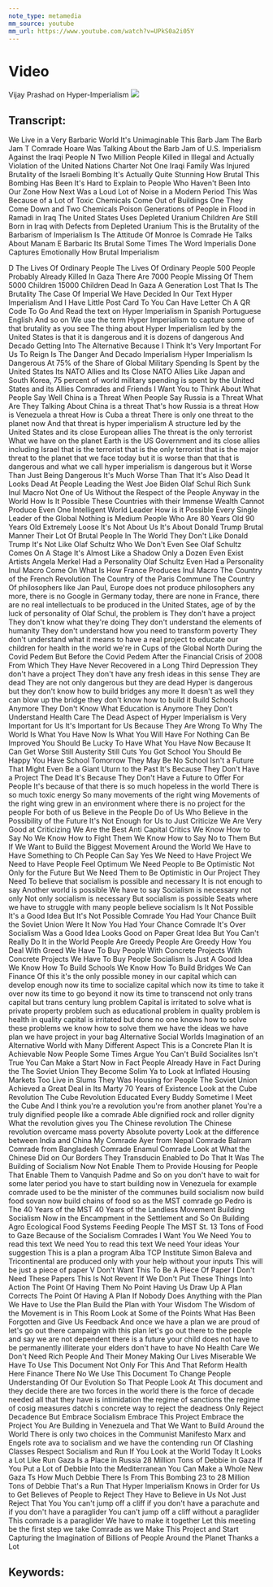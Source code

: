 ```yaml
---
note_type: metamedia
mm_source: youtube
mm_url: https://www.youtube.com/watch?v=UPkS0a2i05Y
---
```


# Video
Vijay Prashad on Hyper-Imperialism
![](https://www.youtube.com/watch?v=UPkS0a2i05Y)

## Transcript:
We Live in a Very Barbaric
World It's Unimaginable This Barb Jam The
Barb Jam T Comrade Hoare Was Talking About the
Barb Jam of U.S.
Imperialism Against the Iraqi People N
Two Million People Killed in Illegal and Actually Violation of the United Nations Charter Not
One Iraqi Family Was Injured
Brutality of the Israeli Bombing It's
Actually Quite Stunning How Brutal This
Bombing Has Been It's
Hard to Explain to People Who Haven't Been Into Our
Zone How Next Was a
Loud Lot of Noise in a Modern Period This Was Because of a
Lot of Toxic Chemicals  Come Out
of Buildings One They Come Down and Two
Chemicals
Poison Generations of
People in Flood in Ramadi in Iraq The United
States Uses Depleted Uranium Children
Are Still Born in Iraq with Defects
from Depleted Uranium This is the
Brutality of the Barbarism of Imperialism
Is The Attitude Of Monroe Is Comrade He Talks
About
Manam E Barbaric Its
Brutal Some Times The Word
Imperialis Done Captures
Emotionally How Brutal Imperialism

D The Lives Of Ordinary
People The Lives Of Ordinary People 500 People
Probably Already Killed In Gaza There Are
7000 People Missing Of Them 5000
Children
15000 Children Dead In
Gaza A Generation Lost That Is The Brutality The
Case Of Imperial We Have
Decided In Our Text Hyper
Imperialism And I Have Little Post
Card To You Can Have Letter Ch A QR Code
To Go And  Read the text on Hyper
Imperialism in Spanish Portuguese
English And so
on We use the term Hyper Imperialism to
capture some of that brutality as you see The
thing about Hyper Imperialism led
by the United States is that it is
dangerous and it is
dozens of dangerous  And
Decado Getting Into The Alternative Because I Think It's
Very Important For Us To
Reign Is The Danger And
Decado Imperialism Hyper Imperialism Is
Dangerous At 75% of the Share of Global
Military Spending Is Spent by the
United States Its NATO Allies and
Its Close NATO Allies  Like Japan and South
Korea, 75 percent of world military
spending is spent by the United
States and its Allies Comrades and
Friends I Want You to Think About What
People Say Well China is a Threat When People Say
Russia is a Threat What Are They Talking
About  China is a threat That's how Russia is a threat How
is Venezuela a threat How
is Cuba a threat There is only one threat
to the planet now And that threat is hyper
imperialism A structure led by the
United States and its close European allies The
threat is the only terrorist  What we have on the
planet Earth is the US Government and
its close allies including Israel that is the
terrorist that is the only terrorist that is the major
threat to the planet that we face today but it is worse than that that is dangerous and what we
call hyper imperialism is dangerous but
it  Worse Than Just Being Dangerous It's Much Worse Than That It's Also Dead It Looks Dead
At People Leading the
West Joe Biden Olaf Schul Rich
Sunk Inul
Macro Not One of Us Without the
Respect of the People Anyway in the World
How Is It Possible  These Countries with their Immense
Wealth Cannot Produce Even One
Intelligent World
Leader How is it Possible Every Single Leader
of the Global Nothing is Medium
People Who Are 80 Years Old 90
Years Old Extremely Loose It's Not
About Us It's About Donald Trump Brutal
Manner Their Lot Of Brutal People In The World They
Don't Like Donald Trump It's Not
Like Olaf Schultz Who We Don't Even See Olaf
Schultz Comes On A  Stage It's Almost Like a
Shadow Only a Dozen Even Exist Artists
Angela Merkel Had a Personality
Olaf Schultz Even Had a Personality
Inul Macro Come On What
Is How France Produces Inul
Macro The Country of the French Revolution
The Country of the Paris
Commune The Country  Of philosophers like Jan Paul,
Europe does not produce philosophers
any more, there is no Google in Germany today, there are
none in France, there are no real
intellectuals to be produced in the United
States,
age of by the luck of personality of Olaf
Schul, the problem is  They don't have a
project They don't know what they're doing They don't understand the elements of
humanity They don't understand how you need to
transform poverty They don't understand what it means to have a
real project to educate our
children for health in the world we're in
Cups of the Global North During the Covid
Pedem But Before the Covid
Pedem After the Financial Crisis of 2008 From Which They Have
Never Recovered in a Long
Third Depression  They
don't have a
project They don't have any fresh
ideas in this sense They are dead They are
not only dangerous but they are dead Hyper is dangerous but they don't know how to
build bridges any more
It doesn't as
well they can blow up the bridge they don't know how to
build it
Build Schools Anymore They Don't Know What
Education is Anymore They Don't
Understand Health Care The Dead Aspect of
Hyper Imperialism is Very Important for
Us It's Important for Us Because They Are Wrong
To Why The World Is What You Have Now Is What You Will Have For Nothing Can Be
Improved You Should Be Lucky To Have What You Have Now Because It Can Get Worse Still
Austerity Still
Cuts You Got School You Should  Be Happy You Have
School Tomorrow They May Be No School Isn't a
Future That Might
Even Be a Giant Uturn to the
Past It's Because They Don't Have a Project The
Dead It's Because They Don't Have a Future
to Offer For  People It's because of that there is so
much hopeless in the world There is so much
toxic energy So many movements of the
right wing Movements of the right wing grew
in an
environment where there is no project for the
people For
both of us  Believe in the People Do of
Us Who Believe in the Possibility
of the Future It's Not Enough
for
Us to
Just Criticize  We Are Very Good at
Criticizing We Are the Best Anti Capital
Critics We Know How to Say No We Know How to
Fight
Them We Know How to Say No to Them But If We Want to
Build the Biggest Movement Around the
World We Have to Have  Something to Ch People Can Say
Yes We Need to Have
Project We Need to Have People Feel
Optimum We Need People to Be
Optimistic Not Only
for the
Future But We Need Them to Be Optimistic
in Our
Project They Need  To believe that socialism is
possible and necessary
It is not enough to say Another world is
possible We have to say Socialism is necessary
not only Not only
socialism is necessary
But socialism is possible Seats where we have to
struggle with many people believe
socialism  Is It Not Possible It's a Good Idea
But It's Not Possible Comrade You Had Your
Chance Built the Soviet Union Were It
Now You Had Your Chance Comrade It's Over
Socialism Was a Good Idea Looks Good on
Paper Great Idea But You Can't Really Do It
in the World  People Are Greedy People Are
Greedy How You Deal With
Greed We Have To Buy People With Concrete
Projects With Concrete Projects We Have To Buy People
Socialism Is Just A Good
Idea We Know How To Build Schools We
Know How To Build Bridges We Can Finance
Of this it's the only
possible money in our capital which can develop enough now its
time to socialize capital which now its
time to take it over now its time to go
beyond it now its time to transcend not
only trans capital but trans century
lung problem  Capital is irritated to
solve what is
private property problem such as
educational
problem in quality problem is health in quality
capital is irritated but done no one knows how to solve these
problems we know how to solve them we have
the ideas we have plan we have
project in your
bag  Alternative Social
Worlds Imagination of an Alternative
World with Many Different Aspect This is a
Concrete Plan It is Achievable Now People
Some Times Argue You Can't Build
Socialites Isn't True You Can Make a
Start Now in Fact People Already
Have in Fact During the  The Soviet Union They Become
Solim Ya
to Look
at Inflated Housing Markets Too
Live in Slums They Was Housing for People The
Soviet Union Achieved a Great Deal in Its
Marty 70 Years of Existence Look at the
Cube Revolution The Cube Revolution
Educated Every Buddy Sometime I Meet the Cube
And I think you're a
revolution
you're from another
planet You're a truly dignified people like a
comrade
Able dignified rock and
roller dignity What the revolution gives you The
Chinese revolution The Chinese
revolution
overcame mass poverty Absolute poverty Look
at the difference between India and China My
Comrade Ayer from Nepal Comrade Balram
Comrade from Bangladesh Comrade Enamul
Comrade Look at What the Chinese Did on Our
Borders They
Transducin Enabled to Do That It Was The
Building of Socialism
Now Not Enable Them to Provide Housing for
People That Enable Them to
Vanquish Padme and  So on you don't have to
wait for some later period you have to start
building now in Venezuela for example
comrade  used to be the minister of the
communes build socialism now build food
sovan now build chains of food so as the
MST comrade go Pedro is  The 40 Years
of the MST 40 Years of the Landless Movement
Building Socialism Now in the Encampment in
the Settlement and So On Building Agro
Ecological Food Systems Feeding People The
MST St. 13 Tons of Food to Gaze Because of the
Socialism
Comrades I Want You We Need  You to read this
text We need You to read this text We
need Your ideas Your
suggestion This is a plan a program Alba
TCP Institute Simon Baleva and
Tricontinental are produced only with
your help without your inputs This will be
just a piece of paper V  Don't Want This To Be
A Piece Of Paper I Don't Need These Papers
This Is Not Revent If We Don't Put These
Things Into Action The Point Of Having Them
No Point Having Us Draw Up A Plan
Corrects The Point Of Having A Plan If
Nobody  Does Anything with the Plan We Have to
Use the Plan Build the Plan with Your Wisdom
The Wisdom of the Movement is in This Room
Look at Some of the Points What Has Been
Forgotten and
Give Us Feedback
And once we have a plan we are proud
of let's go out there campaign with this plan
let's go out there to the people and say we are
not
dependent there
is a future your child does not have to be
permanently
illiterate your elders don't have to have  No
Health Care We Don't Need Rich People And Their
Money Making Our Lives Miserable We Have To
Use This Document Not Only For This And
That Reform Health Here Finance There No We
Use This Document To Change People
Understanding Of Our Evolution
So That People Look At  This document and they
decide there are two forces in the world there
is the
force of decade needed all that they have
is intimidation the
regime of sanctions the regime of cosig
measures datchi
s concrete way to reject the deadness  Only
Reject Decadence But
Embrace Socialism
Embrace This Project Embrace the Project
You Are Building in Venezuela and That We
Want to Build Around the
World There is only two choices in the
Communist Manifesto Marx and Engels
rote ava to socialism
and we have the contending
run  Of Clashing
Classes Respect Socialism and
Run If You Look at the World Today It Looks a Lot
Like Run Gaza Is a Place in Russia 28
Million Tons of Debbie in
Gaza If You Put a Lot of Debbie Into the
Mediterranean You Can Make a Whole New Gaza
Ts  How Much Debbie There Is From This Bombing
23 to 28 Million Tons of Debbie That's a Run That
Hyper Imperialism
Knows in Order for Us to Get Believes of
People to Reject They Have to Believe in Us
Not Just Reject That You  You can't jump off a
cliff if you don't have a parachute and if you
don't have a
paraglider You can't jump off a cliff without a
paraglider This comrade is a paraglider We
have to make it together Let this meeting
be the first step we take Comrade as we
Make This Project and Start Capturing the
Imagination of Billions of People Around the
Planet Thanks a
Lot



## Keywords:
